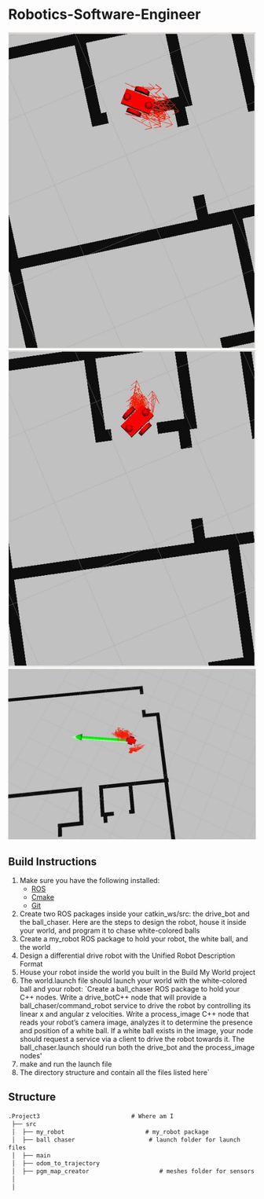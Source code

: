 # Robotics-Software-Engineer

![](https://github.com/nikhilamalajerrin/Localization-of-mobile-robot/blob/master/1.JPG)
![](https://github.com/nikhilamalajerrin/Localization-of-mobile-robot/blob/master/2.JPG)
![](https://github.com/nikhilamalajerrin/Localization-of-mobile-robot/blob/master/picture3.JPG)

## Build Instructions
1. Make sure you have the following installed:
   - [ROS](http://wiki.ros.org/ROS/Installation)
   - [Cmake](https://cmake.org/)
   - [Git](https://git-scm.com/)
2. Create two ROS packages inside your catkin_ws/src: the drive_bot and the ball_chaser. Here are the steps to design the robot, house it inside your world, and program it to      chase white-colored balls
3. Create a my_robot ROS package to hold your robot, the white ball, and the world
4. Design a differential drive robot with the Unified Robot Description Format
5. House your robot inside the world you built in the Build My World project
6. The world.launch file should launch your world with the white-colored ball and your robot: 
`Create a ball_chaser ROS package to hold your C++ nodes.
 Write a drive_botC++ node that will provide a ball_chaser/command_robot service to drive the robot by controlling its linear x and angular z velocities. 
  Write a process_image C++ node that reads your robot’s camera image, analyzes it to determine the presence and position of a white ball. If a white ball exists in the image,   your node should request a service via a client to drive the robot towards it.
  The ball_chaser.launch should run both the drive_bot and the process_image nodes'
7. make and run the launch file
8. The directory structure and contain all the files listed here`

## Structure
```
.Project3                          # Where am I
 ├── src
 │  ├── my_robot                       # my_robot package                   
 │  ├── ball chaser                     # launch folder for launch files   
 │  ├── main
 │  ├── odom_to_trajectory
 │  ├── pgm_map_creator                    # meshes folder for sensors
 │  
 │   
```
